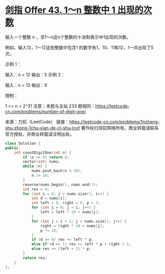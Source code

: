 # [剑指 Offer 43. 1～n 整数中 1 出现的次数](https://leetcode-cn.com/problems/1nzheng-shu-zhong-1chu-xian-de-ci-shu-lcof/)

输入一个整数 n ，求1～n这n个整数的十进制表示中1出现的次数。

例如，输入12，1～12这些整数中包含1 的数字有1、10、11和12，1一共出现了5次。

 

示例 1：

输入：n = 12
输出：5
示例 2：

输入：n = 13
输出：6


限制：

1 <= n < 2^31
注意：本题与主站 233 题相同：https://leetcode-cn.com/problems/number-of-digit-one/

来源：力扣（LeetCode）
链接：https://leetcode-cn.com/problems/1nzheng-shu-zhong-1chu-xian-de-ci-shu-lcof
著作权归领扣网络所有。商业转载请联系官方授权，非商业转载请注明出处。

```c++
class Solution {
public:
    int countDigitOne(int n) {
        if (n <= 0) return 0;
        vector<int> nums;
        while (n) {
            nums.push_back(n % 10);
            n /= 10;
        }
        reverse(nums.begin(), nums.end());
        int res = 0;
        for (int i = 0; i < nums.size(); i++) {
            int d = nums[i];
            int left = 0, right = 0, p = 1;
            for (int j = 0; j < i; j++) {
                left = left * 10 + nums[j];
            }
            for (int j = i + 1; j < nums.size(); j++) {
                right = right * 10 + nums[j];
                p *= 10;
            }
            if (d == 0) res += left * p;
            else if (d == 1) res += left * p + right + 1;
            else res += (left + 1) * p;
        }
        return res;
    }
};
```

